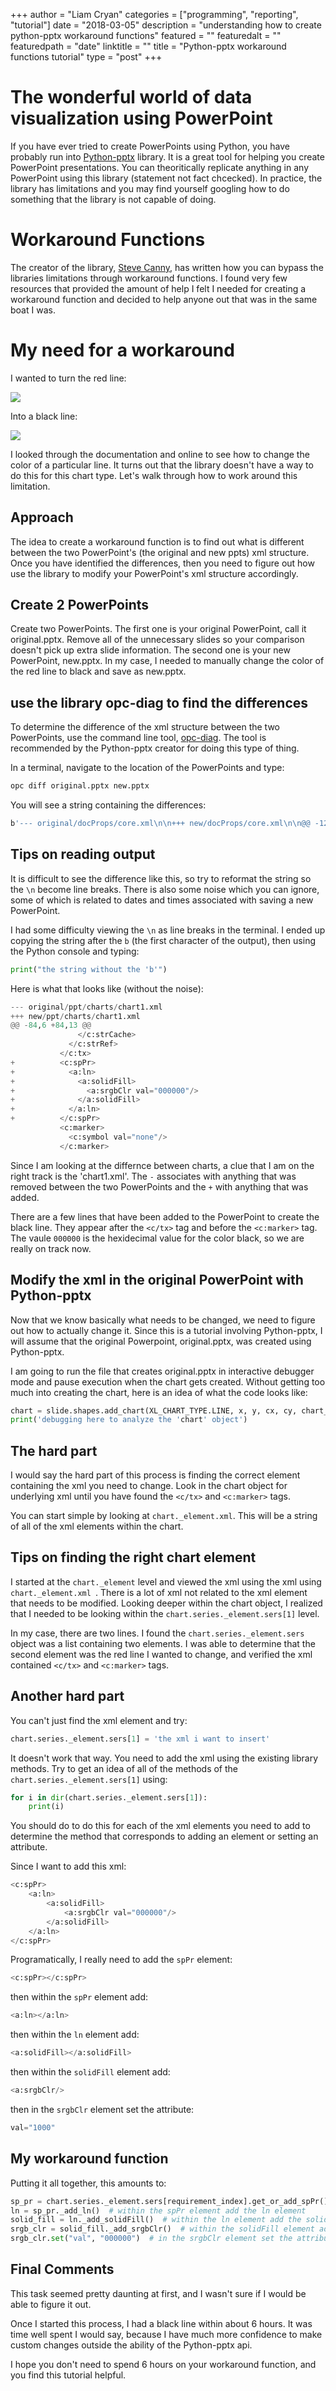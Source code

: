 +++
author = "Liam Cryan"
categories = ["programming", "reporting", "tutorial"]
date = "2018-03-05"
description = "understanding how to create python-pptx workaround functions"
featured = ""
featuredalt = ""
featuredpath = "date"
linktitle = ""
title = "Python-pptx workaround functions tutorial"
type = "post"
+++

# The wonderful world of data visualization using PowerPoint

If you have ever tried to create PowerPoints using Python, you have probably
run into [Python-pptx](https://github.com/scanny/python-pptx) library.  It is a
great tool for helping you create PowerPoint presentations.  You can theoritically
replicate anything in any PowerPoint using this library (statement not fact chcecked).  In practice,
the library has limitations and you may find yourself googling how to do something
that the library is not capable of doing.

# Workaround Functions

The creator of the library, [Steve Canny](https://github.com/scanny),  has written how you can bypass 
the libraries limitations through workaround functions.  I found very few resources that provided the 
amount of help I felt I needed for creating a workaround function and decided to help anyone out that 
was in the same boat I was.

# My need for a workaround

I wanted to turn the red line:

<img src="/img/2018/02/blue-red-lines.png"> </img>

Into a black line:

<img src="/img/2018/02/blue-black-lines.png"> </img>

I looked through the documentation and online to see how to change the color of a particular line.  It 
turns out that the library doesn't have a way to do this for this chart type.  Let's walk through how 
to work around this limitation.

## Approach

The idea to create a workaround function is to find out what is different between the two PowerPoint's (the original and new ppts) xml 
structure.  Once you have identified the differences, then you need to figure out how use the library 
to modify your PowerPoint's xml structure accordingly.

## Create 2 PowerPoints

Create two PowerPoints.  The first one is your original PowerPoint, call it original.pptx.  Remove all of the unnecessary slides so 
your comparison doesn't pick up extra slide information.  The second one is your new PowerPoint, new.pptx.  In my case, I needed to 
manually change the color of the red line to black and save as new.pptx.  

## use the library opc-diag to find the differences

To determine the difference of the xml structure between the two PowerPoints, use the command line tool, 
[opc-diag](https://github.com/python-openxml/opc-diag).  The tool is recommended by the Python-pptx creator for 
doing this type of thing.

In a terminal, navigate to the location of the PowerPoints and type:
```bash
opc diff original.pptx new.pptx
```
You will see a string containing the differences:
```bash
b'--- original/docProps/core.xml\n\n+++ new/docProps/core.xml\n\n@@ -12,5 +12,5 @@\n\n   <cp:revision>119</cp:revision>\n   <cp:lastPrinted>2015-07-16T19:15:58Z</cp:lastPrinted>\n   <dcterms:created xsi:type="dcterms:W3CDTF">2015-06-09T01:07:55Z</dcterms:created>\n-  <dcterms:modified xsi:type="dcterms:W3CDTF">2018-02-28T14:54:05Z</dcterms:modified>\n+  <dcterms:modified xsi:type="dcterms:W3CDTF">2018-03-02T18:27:15Z</dcterms:modified>\n </cp:coreProperties>\n\n--- original/ppt/charts/chart1.xml\n\n+++ new/ppt/charts/chart1.xml\n\n@@ -84,6 +84,13 @@\n\n               </c:strCache>\n             </c:strRef>\n           </c:tx>\n+          <c:spPr>\n+            <a:ln>\n+              <a:solidFill>\n+                <a:srgbClr val="081B53"/>\n+              </a:solidFill>\n+            </a:ln>\n+          </c:spPr>\n           <c:marker>\n             <c:symbol val="none"/>\n           </c:marker>\n@@ -128,11 +135,11 @@\n\n         </c:dLbls>\n         <c:marker val="1"/>\n         <c:smooth val="0"/>\n-        <c:axId val="32150656"/>\n-        <c:axId val="37369728"/>\n+        <c:axId val="11178752"/>\n+        <c:axId val="11180288"/>\n       </c:lineChart>\n       <c:catAx>\n-        <c:axId val="32150656"/>\n+        <c:axId val="11178752"/>\n         <c:scaling>\n           <c:orientation val="minMax"/>\n         </c:scaling>\n@@ -141,7 +148,7 @@\n\n         <c:majorTickMark val="out"/>\n         <c:minorTickMark val="none"/>\n         <c:tickLblPos val="nextTo"/>\n-        <c:crossAx val="37369728"/>\n+        <c:crossAx val="11180288"/>\n         <c:crosses val="autoZero"/>\n         <c:auto val="1"/>\n         <c:lblAlgn val="ctr"/>\n@@ -149,7 +156,7 @@\n\n         <c:noMultiLvlLbl val="0"/>\n       </c:catAx>\n       <c:valAx>\n-        <c:axId val="37369728"/>\n+        <c:axId val="11180288"/>\n         <c:scaling>\n           <c:orientation val="minMax"/>\n         </c:scaling>\n@@ -160,7 +167,7 @@\n\n         <c:majorTickMark val="out"/>\n         <c:minorTickMark val="none"/>\n         <c:tickLblPos val="nextTo"/>\n-        <c:crossAx val="32150656"/>\n+        <c:crossAx val="11178752"/>\n         <c:crosses val="autoZero"/>\n         <c:crossBetween val="between"/>\n       </c:valAx>\n\n--- original/ppt/notesMasters/notesMaster1.xml\n\n+++ new/ppt/notesMasters/notesMaster1.xml\n\n@@ -84,7 +84,7 @@\n\n           <a:p>\n             <a:fld id="{84582515-438F-4227-889B-FA174C31C90B}" type="datetimeFigureOut">\n               <a:rPr lang="en-US" smtClean="0"/>\n-              <a:t>2/28/2018</a:t>\n+              <a:t>3/2/2018</a:t>\n             </a:fld>\n             <a:endParaRPr lang="en-US"/>\n           </a:p>\n\n--- original/ppt/presProps.xml\n\n+++ new/ppt/presProps.xml\n\n@@ -22,6 +22,7 @@\n\n     </p:extLst>\n   </p:showPr>\n   <p:clrMru>\n+    <a:srgbClr val="081B53"/>\n     <a:srgbClr val="333366"/>\n     <a:srgbClr val="5151A2"/>\n     <a:srgbClr val="5DBFD4"/>\n\n--- original/ppt/slides/slide1.xml\n\n+++ new/ppt/slides/slide1.xml\n\n@@ -45,7 +45,7 @@\n\n           <p:nvPr>\n             <p:extLst>\n               <p:ext uri="{D42A27DB-BD31-4B8C-83A1-F6EECF244321}">\n-                <p14:modId xmlns:p14="http://schemas.microsoft.com/office/powerpoint/2010/main" val="235761300"/>\n+                <p14:modId xmlns:p14="http://schemas.microsoft.com/office/powerpoint/2010/main" val="329723006"/>\n               </p:ext>\n             </p:extLst>\n           </p:nvPr>\n\n--- original/ppt/viewProps.xml\n\n+++ new/ppt/viewProps.xml\n\n@@ -10,12 +10,12 @@\n\n   </p:normalViewPr>\n   <p:slideViewPr>\n     <p:cSldViewPr snapToGrid="0" snapToObjects="1" showGuides="1">\n-      <p:cViewPr>\n+      <p:cViewPr varScale="1">\n         <p:scale>\n-          <a:sx n="93" d="100"/>\n-          <a:sy n="93" d="100"/>\n+          <a:sx n="117" d="100"/>\n+          <a:sy n="117" d="100"/>\n         </p:scale>\n-        <p:origin x="-396" y="-42"/>\n+        <p:origin x="-1560" y="-102"/>\n       </p:cViewPr>\n       <p:guideLst>\n         <p:guide orient="horz" pos="2160"/>\n'
``` 

## Tips on reading output

It is difficult to see the difference like this, so try to reformat the string so the ```\n``` become line breaks.  There is also 
some noise which you can ignore, some of which is related to dates and times associated with saving a new PowerPoint.

I had some difficulty viewing the ```\n``` as line breaks in the terminal.  I 
ended up copying the string after the ```b``` (the first character of the output), then using the Python console and typing:
```python
print("the string without the 'b'")
```

Here is what that looks like (without the noise):

```python
--- original/ppt/charts/chart1.xml
+++ new/ppt/charts/chart1.xml
@@ -84,6 +84,13 @@
               </c:strCache>
             </c:strRef>
           </c:tx>
+          <c:spPr>
+            <a:ln>
+              <a:solidFill>
+                <a:srgbClr val="000000"/>
+              </a:solidFill>
+            </a:ln>
+          </c:spPr>
           <c:marker>
             <c:symbol val="none"/>
           </c:marker>
```

Since I am looking at the differnce between charts, a clue that I am on the right track is the 'chart1.xml'.  The ```-``` 
associates with anything that was removed between the two PowerPoints and the ```+``` with anything that was added.

There are a few lines that have been added to the PowerPoint to create the black line.  They appear after the
```<c/tx>``` tag and before the ```<c:marker>``` tag.  The vaule ```000000``` is the hexidecimal 
value for the color black, so we are really on track now.  

## Modify the xml in the original PowerPoint with Python-pptx

Now that we know basically what needs to be changed, we need to figure out how to actually change it.  Since this 
is a tutorial involving Python-pptx, I will assume that the original Powerpoint, original.pptx, was created using
Python-pptx. 

I am going to run the file that creates original.pptx in interactive debugger mode and pause execution when the 
chart gets created.  Without getting too much into creating the chart, here is an idea of what the code looks like:

```python
chart = slide.shapes.add_chart(XL_CHART_TYPE.LINE, x, y, cx, cy, chart_data).chart
print('debugging here to analyze the 'chart' object')
```

## The hard part

I would say the hard part of this process is finding the correct element containing the xml you need to change.  Look in 
the chart object for underlying xml until you have found the ```<c/tx>``` and ```<c:marker>``` tags.  

You can start simple by looking at ```chart._element.xml```.  This will be a string of all of the xml elements 
within the chart.


## Tips on finding the right chart element

I started at the ```chart._element``` level and viewed the xml using the xml using ```chart._element.xml ```.  There 
is a lot of xml not related to the xml element that needs to be
modified.  Looking deeper within the chart object, I realized that I needed to be looking within 
the ```chart.series._element.sers[1]``` level.

In my case, there are two lines.  I found the ```chart.series._element.sers``` object was a list containing two elements.  I 
was able to determine that the second element was the red line I wanted to change, and verified the xml 
contained ```<c/tx>``` and ```<c:marker>``` tags.


## Another hard part

You can't just find the xml element and try:
```python
chart.series._element.sers[1] = 'the xml i want to insert'
```
It doesn't work that way.  You need to add the xml using the existing library methods.  Try to get an idea of all of the 
methods of the ```chart.series._element.sers[1]``` using:

```python
for i in dir(chart.series._element.sers[1]):
    print(i)
```

You should do to do this for each of the xml elements you need to add to determine the method that corresponds to 
adding an element or setting an attribute.  

Since I want to add this xml:
```python
<c:spPr>
    <a:ln>
        <a:solidFill>
            <a:srgbClr val="000000"/>
        </a:solidFill>
    </a:ln>
</c:spPr>
```

Programatically, I really need to add the ```spPr``` element:
```python
<c:spPr></c:spPr>
```
then within the ```spPr``` element add:
```python
<a:ln></a:ln>
```
then within the ```ln``` element add:
```python
<a:solidFill></a:solidFill>
```
then within the ```solidFill``` element add:
```python
<a:srgbClr/>
```
then in the ```srgbClr``` element set the attribute:
```python
val="1000"
```

## My workaround function

Putting it all together, this amounts to:

```python
sp_pr = chart.series._element.sers[requirement_index].get_or_add_spPr()  # add the spPr element
ln = sp_pr._add_ln()  # within the spPr element add the ln element
solid_fill = ln._add_solidFill()  # within the ln element add the solidFill element
srgb_clr = solid_fill._add_srgbClr()  # within the solidFill element add the srgbClr element
srgb_clr.set("val", "000000")  # in the srgbClr element set the attribute
```

## Final Comments

This task seemed pretty daunting at first, and I wasn't sure if I would be able to figure it out.

Once I started this process, I had a black line within about 6 hours.  It was time well spent I would 
say, because I have much more confidence to make custom changes outside the ability of the Python-pptx api.

I hope you don't need to spend 6 hours on your workaround function, and you find this tutorial helpful.